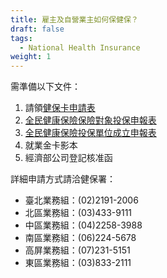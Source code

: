 ```yaml
---
title: 雇主及自營業主如何保健保？
draft: false
tags:
  - National Health Insurance
weight: 1
---
```

需準備以下文件：

1. 請領[健保卡申請表](https://www.nhi.gov.tw/Content_List.aspx?n=E094D4DF4AC892AD&topn=1E1039BE19C4DCAC "至衛福部健保卡相關表單")
2. [全民健康保險保險對象投保申報表](https://www.nhi.gov.tw/Content_List.aspx?n=9BC48536CE1E978C&topn=1E1039BE19C4DCAC "至衛福部健保承保專用表格")
3. [全民健康保險投保單位成立申報表](https://www.nhi.gov.tw/Content_List.aspx?n=9BC48536CE1E978C&topn=1E1039BE19C4DCAC "至衛福部健保承保專用表格")
4. 就業金卡影本
5. 經濟部公司登記核准函

詳細申請方式請洽健保署：

* 臺北業務組：(02)2191-2006
* 北區業務組：(03)433-9111
* 中區業務組：(04)2258-3988
* 南區業務組：(06)224-5678
* 高屏業務組：(07)231-5151
* 東區業務組：(03)833-2111